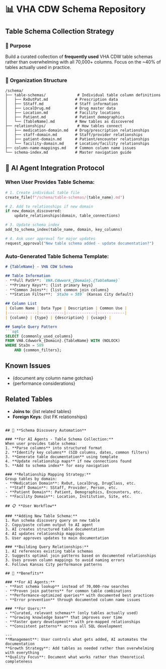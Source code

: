 # 📊 VHA CDW Schema Repository

## Table Schema Collection Strategy

### 🎯 **Purpose**
Build a curated collection of **frequently used** VHA CDW table schemas rather than overwhelming with all 70,000+ columns. Focus on the ~40% of tables actually used in practice.

### 📁 **Organization Structure**

```
/schema/
├── table-schemas/              # Individual table column definitions
│   ├── RxOutPat.md            # Prescription data
│   ├── SStaff.md              # Staff information  
│   ├── LocalDrug.md           # Drug master data
│   ├── Location.md            # Facility locations
│   ├── Patient.md             # Patient demographics
│   └── [TableName].md         # New tables as discovered
├── relationships/              # How tables connect
│   ├── medication-domain.md   # Drug/prescription relationships
│   ├── staff-domain.md        # Staff/provider relationships
│   ├── patient-domain.md      # Patient/encounter relationships
│   └── facility-domain.md     # Location/facility relationships
├── column-name-mappings.md    # Common column name issues
└── schema-index.md            # Master navigation guide
```

## 🔄 **AI Agent Integration Protocol**

### **When User Provides Table Schema:**
```python
# 1. Create individual table file
create_file(f"/schema/table-schemas/{table_name}.md")

# 2. Add to relationships if new domain
if new_domain_discovered:
    update_relationships(domain, table_connections)

# 3. Update schema index
add_to_schema_index(table_name, domain, key_columns)

# 4. Ask user approval for major updates
request_approval("New table schema added - update documentation?")
```

### **Auto-Generated Table Schema Template:**
```markdown
# {TableName} - VHA CDW Schema

## Table Information
- **Full Path**: `VHA.Cdwwork_{Domain}.{TableName}`
- **Primary Keys**: {list primary keys}
- **Common Joins**: {list common join columns}
- **Station Filter**: `Sta3n = 589` (Kansas City default)

## Column List
| Column Name | Data Type | Description | Common Use |
|-------------|-----------|-------------|------------|
| {column} | {type} | {description} | {usage} |

## Sample Query Pattern
```sql
SELECT {commonly_used_columns}
FROM VHA.Cdwwork_{Domain}.{TableName} WITH (NOLOCK)
WHERE Sta3n = 589
    AND {common_filters};
```

## Known Issues
- {document any column name gotchas}
- {performance considerations}

## Related Tables
- **Joins to**: {list related tables}
- **Foreign Keys**: {list FK relationships}
```

## 🎯 **Schema Discovery Automation**

### **For AI Agents - Table Schema Collection:**
When user provides table schema:
1. **Parse columns** into structured format
2. **Identify key columns** (SID columns, dates, common filters)
3. **Generate table documentation** using template
4. **Update relationship maps** if new connections found
5. **Add to schema index** for easy navigation

### **Relationship Mapping Strategy:**
Group tables by domain:
- **Medication Domain**: RxOut, LocalDrug, DrugClass, etc.
- **Staff Domain**: SStaff, Provider, Person, etc.  
- **Patient Domain**: Patient, Demographics, Encounters, etc.
- **Facility Domain**: Location, Institution, Site, etc.

## 📋 **User Workflow**

### **Adding New Table Schema:**
1. Run schema discovery query on new table
2. Copy/paste column output to AI agent
3. AI creates structured table documentation
4. AI updates relationship mappings
5. User approves updates to main documentation

### **Building Query Relationships:**
1. AI references existing table schemas
2. Suggests optimal join patterns based on documented relationships
3. Uses proven column mappings to avoid naming errors
4. Follows Kansas City performance patterns

## 🚀 **Benefits**

### **For AI Agents:**
- **Fast schema lookup** instead of 70,000-row searches
- **Proven join patterns** for common table combinations
- **Performance-optimized queries** with documented best practices
- **Error prevention** through documented column name issues

### **For Users:**
- **Curated, relevant schemas** (only tables actually used)
- **Growing knowledge base** that improves over time
- **Faster query development** with pre-mapped relationships
- **Consistent patterns** across all SQL development

---
**Management**: User controls what gets added, AI automates the documentation  
**Growth Strategy**: Add tables as needed rather than overwhelming with everything  
**Quality Focus**: Document what works rather than theoretical completeness